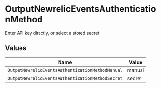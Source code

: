 # OutputNewrelicEventsAuthenticationMethod

Enter API key directly, or select a stored secret


## Values

| Name                                             | Value                                            |
| ------------------------------------------------ | ------------------------------------------------ |
| `OutputNewrelicEventsAuthenticationMethodManual` | manual                                           |
| `OutputNewrelicEventsAuthenticationMethodSecret` | secret                                           |